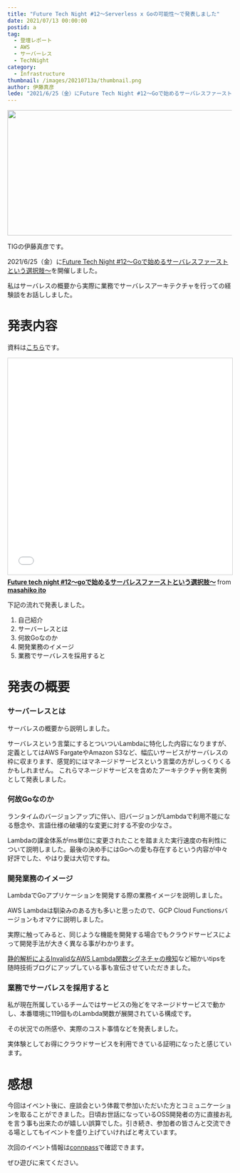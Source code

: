 ```yaml
---
title: "Future Tech Night #12～Serverless x Goの可能性～で発表しました"
date: 2021/07/13 00:00:00
postid: a
tag:
  - 登壇レポート
  - AWS
  - サーバーレス
  - TechNight
category:
  - Infrastructure
thumbnail: /images/20210713a/thumbnail.png
author: 伊藤真彦
lede: "2021/6/25（金）にFuture Tech Night #12～Goで始めるサーバレスファーストという選択肢～を開催しました。私はサーバレスの概要から実際に業務でサーバレスアーキテクチャを行っての経験談をお話ししました。"
---
```

<img src="/images/20210713a/top.png" alt="" width="600" height="281" loading="lazy">

TIGの伊藤真彦です。

2021/6/25（金）に[Future Tech Night #12～Goで始めるサーバレスファーストという選択肢～](https://future.connpass.com/event/216081/)を開催しました。

私はサーバレスの概要から実際に業務でサーバレスアーキテクチャを行っての経験談をお話ししました。

# 発表内容

資料は[こちら](https://www.slideshare.net/ssuserebd24d1/future-tech-night-12go)です。

<iframe src="//www.slideshare.net/slideshow/embed_code/key/4cJRNedlyqb6RY" width="595" height="485" frameborder="0" marginwidth="0" marginheight="0" scrolling="no" style="border:1px solid #CCC; border-width:1px; margin-bottom:5px; max-width: 100%;" allowfullscreen> </iframe> <div style="margin-bottom:5px"> <strong> <a href="//www.slideshare.net/ssuserebd24d1/future-tech-night-12go" title="Future tech night #12～goで始めるサーバレスファーストという選択肢～" target="_blank">Future tech night #12～goで始めるサーバレスファーストという選択肢～</a> </strong> from <strong><a href="https://www.slideshare.net/ssuserebd24d1" target="_blank">masahiko ito</a></strong> </div>

下記の流れで発表しました。

1. 自己紹介
2. サーバーレスとは
3. 何故Goなのか
4. 開発業務のイメージ
5. 業務でサーバレスを採用すると

# 発表の概要

### サーバーレスとは

サーバレスの概要から説明しました。

サーバレスという言葉にするとついついLambdaに特化した内容になりますが、定義としてはAWS FargateやAmazon S3など、幅広いサービスがサーバレスの枠に収まります、感覚的にはマネージドサービスという言葉の方がしっくりくるかもしれません。
これらマネージドサービスを含めたアーキテクチャ例を実例として発表しました。

### 何故Goなのか

ランタイムのバージョンアップに伴い、旧バージョンがLambdaで利用不能になる懸念や、言語仕様の破壊的な変更に対する不安の少なさ。

Lambdaの課金体系がms単位に変更されたことを踏まえた実行速度の有利性について説明しました。最後の決め手にはGoへの愛も存在するという内容が中々好評でした、やはり愛は大切ですね。

### 開発業務のイメージ

LambdaでGoアプリケーションを開発する際の業務イメージを説明しました。

AWS Lambdaは馴染みのある方も多いと思ったので、GCP Cloud Functionsバージョンもオマケに説明しました。

実際に触ってみると、同じような機能を開発する場合でもクラウドサービスによって開発手法が大きく異なる事がわかります。

[静的解析によるInvalidなAWS Lambda関数シグネチャの検知](https://future-architect.github.io/articles/20210603a/)など細かいtipsを随時技術ブログにアップしている事も宣伝させていただきました。

### 業務でサーバレスを採用すると

私が現在所属しているチームではサービスの殆どをマネージドサービスで動かし、本番環境に119個ものLambda関数が展開されている構成です。

その状況での所感や、実際のコスト事情などを発表しました。

実体験としてお得にクラウドサービスを利用できている証明になったと感じています。

# 感想

今回はイベント後に、座談会という体裁で参加いただいた方とコミュニケーションを取ることができました。日頃お世話になっているOSS開発者の方に直接お礼を言う事も出来たのが嬉しい誤算でした。引き続き、参加者の皆さんと交流できる場としてもイベントを盛り上げていければと考えています。

次回のイベント情報は[connpass](https://future.connpass.com/)で確認できます。

ぜひ遊びに来てください。

